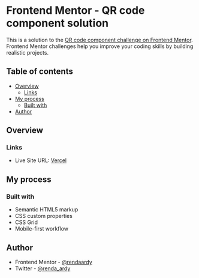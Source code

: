 # Frontend Mentor - QR code component solution

This is a solution to the [QR code component challenge on Frontend Mentor](https://www.frontendmentor.io/challenges/qr-code-component-iux_sIO_H). Frontend Mentor challenges help you improve your coding skills by building realistic projects. 

## Table of contents

- [Overview](#overview)
  - [Links](#links)
- [My process](#my-process)
  - [Built with](#built-with)
- [Author](#author)

## Overview

### Links

- Live Site URL: [Vercel](https://your-live-site-url.com)

## My process

### Built with

- Semantic HTML5 markup
- CSS custom properties
- CSS Grid
- Mobile-first workflow

## Author

- Frontend Mentor - [@rendaardy](https://www.frontendmentor.io/profile/rendaardy)
- Twitter - [@renda_ardy](https://www.twitter.com/renda_ardy)
